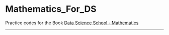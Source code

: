 # Mathematics_For_DS
Practice codes for the Book [Data Science School - Mathematics](https://datascienceschool.net/intro.html)
* * *
